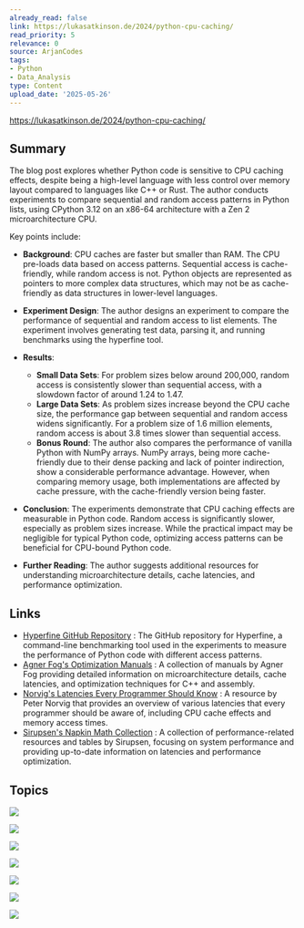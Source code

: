 ```yaml
---
already_read: false
link: https://lukasatkinson.de/2024/python-cpu-caching/
read_priority: 5
relevance: 0
source: ArjanCodes
tags:
- Python
- Data_Analysis
type: Content
upload_date: '2025-05-26'
---
```


https://lukasatkinson.de/2024/python-cpu-caching/
## Summary

The blog post explores whether Python code is sensitive to CPU caching effects, despite being a high-level language with less control over memory layout compared to languages like C++ or Rust. The author conducts experiments to compare sequential and random access patterns in Python lists, using CPython 3.12 on an x86-64 architecture with a Zen 2 microarchitecture CPU.

Key points include:

- **Background**: CPU caches are faster but smaller than RAM. The CPU pre-loads data based on access patterns. Sequential access is cache-friendly, while random access is not. Python objects are represented as pointers to more complex data structures, which may not be as cache-friendly as data structures in lower-level languages.
- **Experiment Design**: The author designs an experiment to compare the performance of sequential and random access to list elements. The experiment involves generating test data, parsing it, and running benchmarks using the hyperfine tool.
- **Results**:
  - **Small Data Sets**: For problem sizes below around 200,000, random access is consistently slower than sequential access, with a slowdown factor of around 1.24 to 1.47.
  - **Large Data Sets**: As problem sizes increase beyond the CPU cache size, the performance gap between sequential and random access widens significantly. For a problem size of 1.6 million elements, random access is about 3.8 times slower than sequential access.
  - **Bonus Round**: The author also compares the performance of vanilla Python with NumPy arrays. NumPy arrays, being more cache-friendly due to their dense packing and lack of pointer indirection, show a considerable performance advantage. However, when comparing memory usage, both implementations are affected by cache pressure, with the cache-friendly version being faster.

- **Conclusion**: The experiments demonstrate that CPU caching effects are measurable in Python code. Random access is significantly slower, especially as problem sizes increase. While the practical impact may be negligible for typical Python code, optimizing access patterns can be beneficial for CPU-bound Python code.

- **Further Reading**: The author suggests additional resources for understanding microarchitecture details, cache latencies, and performance optimization.
## Links

- [Hyperfine GitHub Repository](https://github.com/sharkdp/hyperfine) : The GitHub repository for Hyperfine, a command-line benchmarking tool used in the experiments to measure the performance of Python code with different access patterns.
- [Agner Fog's Optimization Manuals](https://agner.org/optimize/) : A collection of manuals by Agner Fog providing detailed information on microarchitecture details, cache latencies, and optimization techniques for C++ and assembly.
- [Norvig's Latencies Every Programmer Should Know](https://norvig.com/21-days.html#answers) : A resource by Peter Norvig that provides an overview of various latencies that every programmer should be aware of, including CPU cache effects and memory access times.
- [Sirupsen's Napkin Math Collection](https://github.com/sirupsen/napkin-math) : A collection of performance-related resources and tables by Sirupsen, focusing on system performance and providing up-to-date information on latencies and performance optimization.

## Topics

![](topics/Concept/CPU%20Caching)

![](topics/Concept/Cache%20aware%20programming)

![](topics/Concept/Cache%20friendly%20data%20structures)

![](topics/Concept/Interpreter%20overhead)

![](topics/Concept/Cache%20pressure)

![](topics/Concept/Memory%20access%20patterns)

![](topics/Concept/Benchmarking)